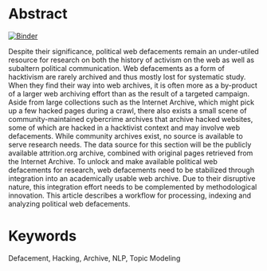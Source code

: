 # Abstract

[![Binder](https://mybinder.org/badge_logo.svg)](https://mybinder.org/v2/gh/C2DH/template_repo_JDH/main?filepath=author_guideline_template.ipynb)

Despite their significance, political web defacements remain an under-utiled resource for research on both the history of activism on the web as well as subaltern political communication. Web defacements as a form of hacktivism are rarely archived and thus mostly lost for systematic study. When they find their way into web archives, it is often more as a by-product of a larger web archiving effort than as the result of a targeted campaign. Aside from large collections such as the Internet Archive, which might pick up a few hacked pages during a crawl, there also exists a small scene of community-maintained cybercrime archives that archive hacked websites, some of which are hacked in a hacktivist context and may involve web defacements. While community archives exist, no source is available to serve research needs. The data source for this section will be the publicly available attrition.org archive, combined with original pages retrieved from the Internet Archive. To unlock and make available political web defacements for research, web defacements need to be stabilized through integration into an academically usable web archive. Due to their disruptive nature, this integration effort needs to be complemented by methodological innovation. This article describes a workflow for processing, indexing and analyzing political web defacements.

# Keywords
Defacement, Hacking, Archive, NLP, Topic Modeling
